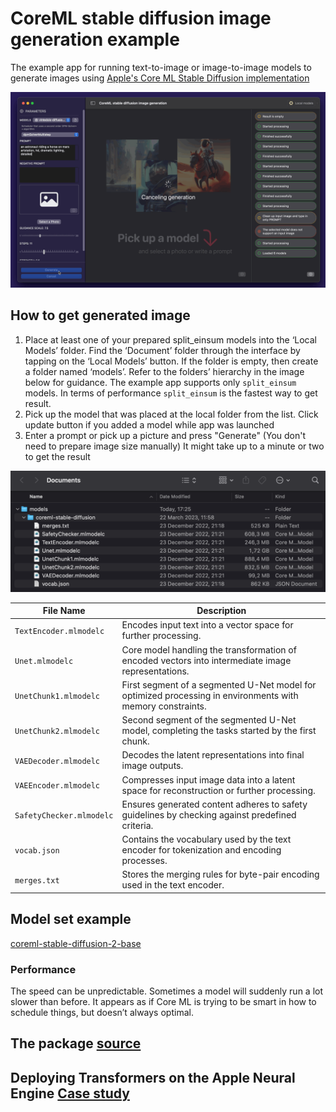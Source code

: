 # CoreML stable diffusion image generation example

The example app for running text-to-image or image-to-image models to generate images using [Apple's Core ML Stable Diffusion implementation](https://github.com/apple/ml-stable-diffusion)

![The concept](https://github.com/The-Igor/coreml-stable-diffusion-swift-example/blob/main/img/img_08.gif)

 ## How to get generated image

1. Place at least one of your prepared split_einsum models into the ‘Local Models’ folder. Find the ‘Document’ folder through the interface by tapping on the ‘Local Models’ button. If the folder is empty, then create a folder named ‘models’. Refer to the folders’ hierarchy in the image below for guidance.
The example app supports only ``split_einsum`` models. In terms of performance ``split_einsum`` is the fastest way to get result.
2. Pick up the model that was placed at the local folder from the list. Click update button if you added a model while app was launched
3. Enter a prompt or pick up a picture and press "Generate" (You don't need to prepare image size manually) It might take up to a minute or two to get the result

![The concept](https://github.com/The-Igor/coreml-stable-diffusion-swift-example/blob/main/img/img_03.png)

| File Name                            | Description                                                      |
|--------------------------------------|------------------------------------------------------------------|
| `TextEncoder.mlmodelc`               | Encodes input text into a vector space for further processing.   |
| `Unet.mlmodelc`                      | Core model handling the transformation of encoded vectors into intermediate image representations. |
| `UnetChunk1.mlmodelc`                | First segment of a segmented U-Net model for optimized processing in environments with memory constraints. |
| `UnetChunk2.mlmodelc`                | Second segment of the segmented U-Net model, completing the tasks started by the first chunk. |
| `VAEDecoder.mlmodelc`                | Decodes the latent representations into final image outputs.     |
| `VAEEncoder.mlmodelc`                | Compresses input image data into a latent space for reconstruction or further processing. |
| `SafetyChecker.mlmodelc`             | Ensures generated content adheres to safety guidelines by checking against predefined criteria. |
| `vocab.json`                         | Contains the vocabulary used by the text encoder for tokenization and encoding processes. |
| `merges.txt`                         | Stores the merging rules for byte-pair encoding used in the text encoder. |


## Model set example
[coreml-stable-diffusion-2-base](https://huggingface.co/pcuenq/coreml-stable-diffusion-2-base/blob/main/coreml-stable-diffusion-2-base_split_einsum_compiled.zip )

### Performance

 The speed can be unpredictable. Sometimes a model will suddenly run a lot slower than before. It appears as if Core ML is trying to be smart in how to schedule things, but doesn’t always optimal.

## The package [source](https://github.com/The-Igor/coreml-stable-diffusion-swift)


## Deploying Transformers on the Apple Neural Engine [Case study](https://machinelearning.apple.com/research/neural-engine-transformers)


